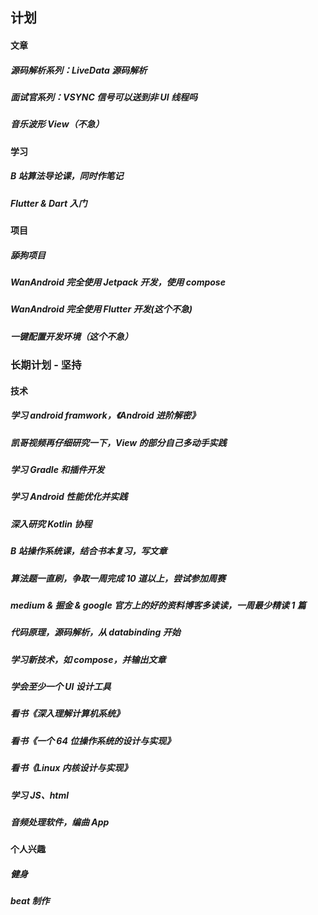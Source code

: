## 计划



#### 文章

##### 源码解析系列：LiveData 源码解析

##### 面试官系列：VSYNC 信号可以送到非 UI 线程吗

##### 音乐波形 View（不急）



#### 学习

##### B 站算法导论课，同时作笔记

##### Flutter & Dart 入门



#### 项目

##### 舔狗项目

##### WanAndroid 完全使用 Jetpack 开发，使用 compose

##### WanAndroid 完全使用 Flutter 开发(这个不急)

##### 一键配置开发环境（这个不急）



### 长期计划 - 坚持

#### 技术

##### 学习 android framwork，《Android 进阶解密》

##### 凯哥视频再仔细研究一下，View 的部分自己多动手实践

##### 学习 Gradle 和插件开发

##### 学习 Android 性能优化并实践

##### 深入研究 Kotlin 协程

##### B 站操作系统课，结合书本复习，写文章

##### 算法题一直刷，争取一周完成 10 道以上，尝试参加周赛

##### medium & 掘金 & google 官方上的好的资料博客多读读，一周最少精读 1 篇

##### 代码原理，源码解析，从 databinding 开始

##### 学习新技术，如 compose，并输出文章

##### 学会至少一个 UI 设计工具

##### 看书《深入理解计算机系统》

##### 看书《一个 64 位操作系统的设计与实现》

##### 看书《Linux 内核设计与实现》

##### 学习 JS、html

##### 音频处理软件，编曲 App



#### 个人兴趣

##### 健身

##### beat 制作

